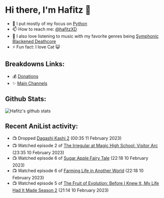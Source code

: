 # Hi there, I'm Hafitz 👋
- 🐍 I put mostly of my focus on [Python](https://python.org)
- 📫 How to reach me: [@hafitzXD](https://t.me/hafitzXD)
- 🎵 I also love listening to music with my favorite genres being [Symphonic Blackened Deathcore](https://youtu.be/qyYmS_iBcy4)
- ⚡ Fun fact: I love Cat 😺

## Breakdowns Links:
- 💰 [Donations](https://t.me/TheBreakdowns/2)
- ✨ [Main Channels](https://t.me/TheBreakdowns)

## Github Stats:
![Hafitz's github stats](https://github-readme-stats.vercel.app/api?username=breakdowns&show_icons=true&count_private=true&bg_color=00000000&text_color=777)

## Recent AniList activity:
<!-- ANILIST_ACTIVITY:start -->

-   📺 Dropped [Dagashi Kashi 2](https://anilist.co/anime/99734) (00:35 11 February 2023)
-   📺 Watched episode 2 of [The Irregular at Magic High School: Visitor Arc](https://anilist.co/anime/112300) (23:35 10 February 2023)
-   📺 Watched episode 6 of [Sugar Apple Fairy Tale](https://anilist.co/anime/139821) (22:18 10 February 2023)
-   📺 Watched episode 6 of [Farming Life in Another World](https://anilist.co/anime/146850) (22:18 10 February 2023)
-   📺 Watched episode 5 of [The Fruit of Evolution: Before I Knew It, My Life Had It Made Season 2](https://anilist.co/anime/146954) (21:14 10 February 2023)

<!-- ANILIST_ACTIVITY:end -->
